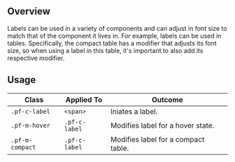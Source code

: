 ## Overview

Labels can be used in a variety of components and can adjust in font size to match that of the component it lives in. For example, labels can be used in tables. Specifically, the compact table has a modifier that adjusts its font size, so when using a label in this table, it's important to also add its respective modifier.

## Usage

| Class | Applied To | Outcome |
| -- | -- | -- |
| `.pf-c-label` | `<span>` | Iniates a label. |
| `.pf-m-hover` | `.pf-c-label` | Modifies label for a hover state. |
| `.pf-m-compact` | `.pf-c-label` | Modifies label for a compact table. |